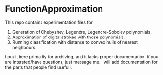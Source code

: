 # FunctionApproximation

This repo contains experimentation files for

1. Generation of Chebyshev, Legendre, Legendre-Sobolev polynomials.
1. Approximation of digital strokes with those polynomials.
1. Running classification with distance to convex hulls of nearest neighbours.

I put it here primarily for archiving, and it lacks proper documentation. If you are intersted/have questions, just message me. I will add documentation for the parts that people find usefull.
